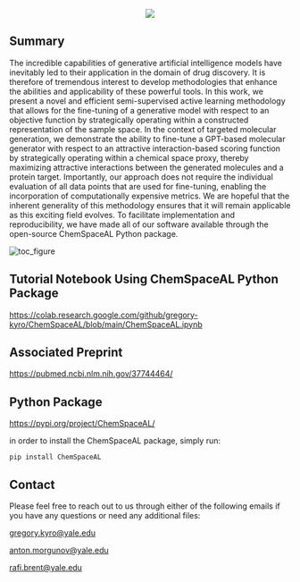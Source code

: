 <p align="center">
  <img src="https://github.com/gregory-kyro/ChemSpaceAL/assets/98780179/79f0f8cf-6f0a-45cf-85b2-854f6c8ff7d5">
</p>

## Summary
The incredible capabilities of generative artificial intelligence models have inevitably led to their application in the domain of drug discovery. It is therefore of tremendous interest to develop methodologies that enhance the abilities and applicability of these powerful tools. In this work, we present a novel and efficient semi-supervised active learning methodology that allows for the fine-tuning of a generative model with respect to an objective function by strategically operating within a constructed representation of the sample space. In the context of targeted molecular generation, we demonstrate the ability to fine-tune a GPT-based molecular generator with respect to an attractive interaction-based scoring function by strategically operating within a chemical space proxy, thereby maximizing attractive interactions between the generated molecules and a protein target. Importantly, our approach does not require the individual evaluation of all data points that are used for fine-tuning, enabling the incorporation of computationally expensive metrics. We are hopeful that the inherent generality of this methodology ensures that it will remain applicable as this exciting field evolves. To facilitate implementation and reproducibility, we have made all of our software available through the open-source ChemSpaceAL Python package.

![toc_figure](https://github.com/gregory-kyro/ChemSpaceAL/assets/98780179/ebdcdec1-67d0-48e5-92f1-330ab921b42b)

## Tutorial Notebook Using ChemSpaceAL Python Package
https://colab.research.google.com/github/gregory-kyro/ChemSpaceAL/blob/main/ChemSpaceAL.ipynb

## Associated Preprint
https://pubmed.ncbi.nlm.nih.gov/37744464/

## Python Package
https://pypi.org/project/ChemSpaceAL/

in order to install the ChemSpaceAL package, simply run:

```pip install ChemSpaceAL```

## Contact
Please feel free to reach out to us through either of the following emails if you have any questions or need any additional files:

gregory.kyro@yale.edu

anton.morgunov@yale.edu

rafi.brent@yale.edu
